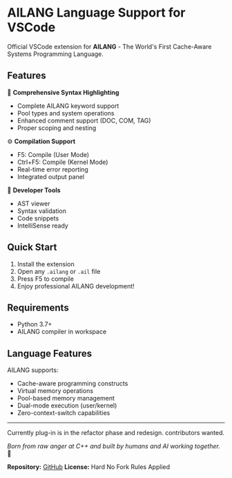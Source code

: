 # AILANG Language Support for VSCode

Official VSCode extension for **AILANG** - The World's First Cache-Aware Systems Programming Language.

## Features

🎨 **Comprehensive Syntax Highlighting**
- Complete AILANG keyword support
- Pool types and system operations
- Enhanced comment support (DOC, COM, TAG)
- Proper scoping and nesting

⚙️ **Compilation Support**
- F5: Compile (User Mode)
- Ctrl+F5: Compile (Kernel Mode)
- Real-time error reporting
- Integrated output panel

🔧 **Developer Tools**
- AST viewer
- Syntax validation
- Code snippets
- IntelliSense ready

## Quick Start

1. Install the extension
2. Open any `.ailang` or `.ail` file
3. Press F5 to compile
4. Enjoy professional AILANG development!

## Requirements

- Python 3.7+
- AILANG compiler in workspace

## Language Features

AILANG supports:
- Cache-aware programming constructs
- Virtual memory operations
- Pool-based memory management
- Dual-mode execution (user/kernel)
- Zero-context-switch capabilities

---


Currently plug-in is in the refactor phase and redesign. contributors wanted. 

*Born from raw anger at C++ and built by humans and AI working together.* 🚀

**Repository:** [GitHub](https://github.com/your-username/ailang)
**License:** Hard No Fork Rules Applied
